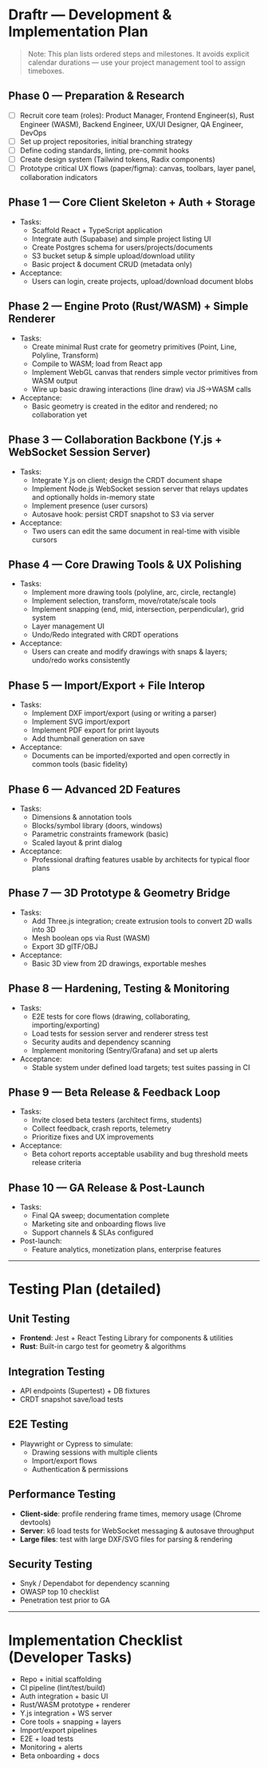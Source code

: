 
# Draftr — Development & Implementation Plan

> Note: This plan lists ordered steps and milestones. It avoids explicit calendar durations — use your project management tool to assign timeboxes.

## Phase 0 — Preparation & Research
- [ ] Recruit core team (roles): Product Manager, Frontend Engineer(s), Rust Engineer (WASM), Backend Engineer, UX/UI Designer, QA Engineer, DevOps
- [ ] Set up project repositories, initial branching strategy
- [ ] Define coding standards, linting, pre-commit hooks
- [ ] Create design system (Tailwind tokens, Radix components)
- [ ] Prototype critical UX flows (paper/figma): canvas, toolbars, layer panel, collaboration indicators

## Phase 1 — Core Client Skeleton + Auth + Storage
- Tasks:
  - Scaffold React + TypeScript application
  - Integrate auth (Supabase) and simple project listing UI
  - Create Postgres schema for users/projects/documents
  - S3 bucket setup & simple upload/download utility
  - Basic project & document CRUD (metadata only)
- Acceptance:
  - Users can login, create projects, upload/download document blobs

## Phase 2 — Engine Proto (Rust/WASM) + Simple Renderer
- Tasks:
  - Create minimal Rust crate for geometry primitives (Point, Line, Polyline, Transform)
  - Compile to WASM; load from React app
  - Implement WebGL canvas that renders simple vector primitives from WASM output
  - Wire up basic drawing interactions (line draw) via JS->WASM calls
- Acceptance:
  - Basic geometry is created in the editor and rendered; no collaboration yet

## Phase 3 — Collaboration Backbone (Y.js + WebSocket Session Server)
- Tasks:
  - Integrate Y.js on client; design the CRDT document shape
  - Implement Node.js WebSocket session server that relays updates and optionally holds in-memory state
  - Implement presence (user cursors)
  - Autosave hook: persist CRDT snapshot to S3 via server
- Acceptance:
  - Two users can edit the same document in real-time with visible cursors

## Phase 4 — Core Drawing Tools & UX Polishing
- Tasks:
  - Implement more drawing tools (polyline, arc, circle, rectangle)
  - Implement selection, transform, move/rotate/scale tools
  - Implement snapping (end, mid, intersection, perpendicular), grid system
  - Layer management UI
  - Undo/Redo integrated with CRDT operations
- Acceptance:
  - Users can create and modify drawings with snaps & layers; undo/redo works consistently

## Phase 5 — Import/Export + File Interop
- Tasks:
  - Implement DXF import/export (using or writing a parser)
  - Implement SVG import/export
  - Implement PDF export for print layouts
  - Add thumbnail generation on save
- Acceptance:
  - Documents can be imported/exported and open correctly in common tools (basic fidelity)

## Phase 6 — Advanced 2D Features
- Tasks:
  - Dimensions & annotation tools
  - Blocks/symbol library (doors, windows)
  - Parametric constraints framework (basic)
  - Scaled layout & print dialog
- Acceptance:
  - Professional drafting features usable by architects for typical floor plans

## Phase 7 — 3D Prototype & Geometry Bridge
- Tasks:
  - Add Three.js integration; create extrusion tools to convert 2D walls into 3D
  - Mesh boolean ops via Rust (WASM)
  - Export 3D glTF/OBJ
- Acceptance:
  - Basic 3D view from 2D drawings, exportable meshes

## Phase 8 — Hardening, Testing & Monitoring
- Tasks:
  - E2E tests for core flows (drawing, collaborating, importing/exporting)
  - Load tests for session server and renderer stress test
  - Security audits and dependency scanning
  - Implement monitoring (Sentry/Grafana) and set up alerts
- Acceptance:
  - Stable system under defined load targets; test suites passing in CI

## Phase 9 — Beta Release & Feedback Loop
- Tasks:
  - Invite closed beta testers (architect firms, students)
  - Collect feedback, crash reports, telemetry
  - Prioritize fixes and UX improvements
- Acceptance:
  - Beta cohort reports acceptable usability and bug threshold meets release criteria

## Phase 10 — GA Release & Post-Launch
- Tasks:
  - Final QA sweep; documentation complete
  - Marketing site and onboarding flows live
  - Support channels & SLAs configured
- Post-launch:
  - Feature analytics, monetization plans, enterprise features

---

# Testing Plan (detailed)

## Unit Testing
- **Frontend**: Jest + React Testing Library for components & utilities
- **Rust**: Built-in cargo test for geometry & algorithms

## Integration Testing
- API endpoints (Supertest) + DB fixtures
- CRDT snapshot save/load tests

## E2E Testing
- Playwright or Cypress to simulate:
  - Drawing sessions with multiple clients
  - Import/export flows
  - Authentication & permissions

## Performance Testing
- **Client-side**: profile rendering frame times, memory usage (Chrome devtools)
- **Server**: k6 load tests for WebSocket messaging & autosave throughput
- **Large files**: test with large DXF/SVG files for parsing & rendering

## Security Testing
- Snyk / Dependabot for dependency scanning
- OWASP top 10 checklist
- Penetration test prior to GA

---

# Implementation Checklist (Developer Tasks)

- Repo + initial scaffolding
- CI pipeline (lint/test/build)
- Auth integration + basic UI
- Rust/WASM prototype + renderer
- Y.js integration + WS server
- Core tools + snapping + layers
- Import/export pipelines
- E2E + load tests
- Monitoring + alerts
- Beta onboarding + docs
